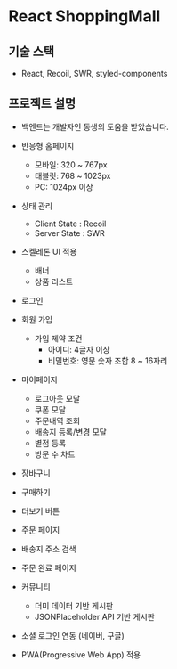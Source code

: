 # React ShoppingMall

## 기술 스택

- React, Recoil, SWR, styled-components

## 프로젝트 설명

- 백엔드는 개발자인 동생의 도움을 받았습니다.

- 반응형 홈페이지
  - 모바일: 320 ~ 767px
  - 태블릿: 768 ~ 1023px
  - PC: 1024px 이상
- 상태 관리
  - Client State : Recoil
  - Server State : SWR
- 스켈레톤 UI 적용
  - 배너
  - 상품 리스트
- 로그인
- 회원 가입
  - 가입 제약 조건
    - 아이디: 4글자 이상
    - 비밀번호: 영문 숫자 조합 8 ~ 16자리
- 마이페이지
  - 로그아웃 모달
  - 쿠폰 모달
  - 주문내역 조회
  - 배송지 등록/변경 모달
  - 별점 등록
  - 방문 수 차트
- 장바구니
- 구매하기
- 더보기 버튼
- 주문 페이지
- 배송지 주소 검색
- 주문 완료 페이지
- 커뮤니티
  - 더미 데이터 기반 게시판
  - JSONPlaceholder API 기반 게시판
- 소셜 로그인 연동 (네이버, 구글)
- PWA(Progressive Web App) 적용

